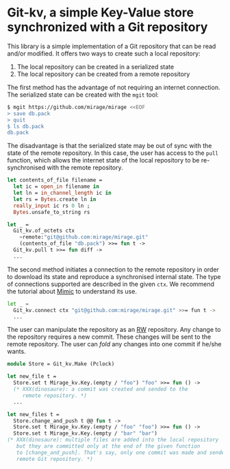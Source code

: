 # Git-kv, a simple Key-Value store synchronized with a Git repository

This library is a simple implementation of a Git repository that can be read
and/or modified. It offers two ways to create such a local repository:
1) The local repository can be created in a serialized state
2) The local repository can be created from a remote repository

The first method has the advantage of not requiring an internet connection. The
serialized state can be created with the `mgit` tool:
```sh
$ mgit https://github.com/mirage/mirage <<EOF
> save db.pack
> quit
$ ls db.pack
db.pack
```

The disadvantage is that the serialized state may be out of sync with the state
of the remote repository. In this case, the user has access to the `pull`
function, which allows the internet state of the local repository to be
re-synchronised with the remote repository.
```ocaml
let contents_of_file filename =
  let ic = open_in filename in
  let ln = in_channel_length ic in
  let rs = Bytes.create ln in
  really_input ic rs 0 ln ;
  Bytes.unsafe_to_string rs

let _ =
  Git_kv.of_octets ctx 
    ~remote:"git@github.com:mirage/mirage.git"
    (contents_of_file "db.pack") >>= fun t ->
  Git_kv.pull t >>= fun diff ->
  ...
```

The second method initiates a connection to the remote repository in order to
download its state and reproduce a synchronised internal state. The type of
connections supported are described in the given `ctx`. We recommend the
tutorial about [Mimic][mimic] to understand its use.
```sh
let _ =
  Git_kv.connect ctx "git@github.com:mirage/mirage.git" >>= fun t ->
  ...
```

The user can manipulate the repository as an [RW][mirage-kv-rw] repository. Any
change to the repository requires a new commit. These changes will be sent to
the remote repository. The user can _fold_ any changes into one commit if
he/she wants.
```ocaml
module Store = Git_kv.Make (Pclock)

let new_file t =
  Store.set t Mirage_kv.Key.(empty / "foo") "foo" >>= fun () ->
  (* XXX(dinosaure): a commit was created and sended to the
     remote repository. *)
  ...

let new_files t =
  Store.change_and_push t @@ fun t ->
  Store.set t Mirage_kv.Key.(empty / "foo" "foo") >>= fun () ->
  Store.set t Mirage_kv.Key.(empty / "bar" "bar")
(* XXX(dinosaure): multiple files are added into the local repository
   but they are committed only at the end of the given function
   to [change_and_push]. That's say, only one commit was made and sended to the
   remote Git repository. *)
```

[mimic]: https://dinosaure.github.io/mimic/mimic/index.html
[mirage-kv-rw]: https://github.com/mirage/mirage-kv
